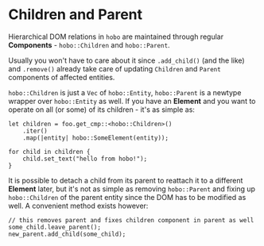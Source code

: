# Children and Parent

Hierarchical DOM relations in `hobo` are maintained through regular **Components** - `hobo::Children` and `hobo::Parent`.   

Usually you won't have to care about it since `.add_child()` (and the like) and `.remove()` already take care of updating `Children` and `Parent` components of affected entities.

`hobo::Children` is just a `Vec` of `hobo::Entity`, `hobo::Parent` is a newtype wrapper over `hobo::Entity` as well. If you have an **Element** and you want to operate on all (or some) of its children - it's as simple as:

```rust,noplaypen
let children = foo.get_cmp::<hobo::Children>()
    .iter()
    .map(|entity| hobo::SomeElement(entity));

for child in children {
    child.set_text("hello from hobo!");
}
```

It is possible to detach a child from its parent to reattach it to a different **Element** later, but it's not as simple as removing `hobo::Parent` and fixing up `hobo::Children` of the parent entity since the DOM has to be modified as well. A convenient method exists however:

```rust,noplaypen
// this removes parent and fixes children component in parent as well
some_child.leave_parent();
new_parent.add_child(some_child);
```
